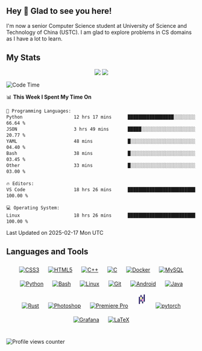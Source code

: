 ## Hey 👋  Glad to see you here!

I'm now a senior Computer Science student at University of Science and Technology of China (USTC). I am glad to explore problems in CS domains as I have a lot to learn.

## My Stats  

<p align="center">
 <img src="https://vercel-himalalps.vercel.app/api?username=himalalps&show_icons=true&count_private=true&theme=transparent&rank_icon=github" height=200 />
 <img src="https://vercel-himalalps.vercel.app/api/top-langs/?username=himalalps&layout=donut&theme=transparent&hide=javascript" height=200 />
</p>

<!--START_SECTION:waka-->
![Code Time](http://img.shields.io/badge/Code%20Time-1%2C229%20hrs%2055%20mins-blue)

📊 **This Week I Spent My Time On** 

```text
💬 Programming Languages: 
Python                   12 hrs 17 mins      █████████████████░░░░░░░░   66.64 % 
JSON                     3 hrs 49 mins       █████░░░░░░░░░░░░░░░░░░░░   20.77 % 
YAML                     48 mins             █░░░░░░░░░░░░░░░░░░░░░░░░   04.40 % 
Bash                     38 mins             █░░░░░░░░░░░░░░░░░░░░░░░░   03.45 % 
Other                    33 mins             █░░░░░░░░░░░░░░░░░░░░░░░░   03.00 % 

🔥 Editors: 
VS Code                  18 hrs 26 mins      █████████████████████████   100.00 % 

💻 Operating System: 
Linux                    18 hrs 26 mins      █████████████████████████   100.00 % 
```


 Last Updated on 2025-02-17 Mon UTC
<!--END_SECTION:waka-->

## Languages and Tools

<div align="center">  
<a href="https://www.w3schools.com/css/" target="_blank"><img style="margin: 10px" src="https://profilinator.rishav.dev/skills-assets/css3-original-wordmark.svg" alt="CSS3" height="25" /></a>  
<a href="https://en.wikipedia.org/wiki/HTML5" target="_blank"><img style="margin: 10px" src="https://profilinator.rishav.dev/skills-assets/html5-original-wordmark.svg" alt="HTML5" height="25" /></a>  
<a href="https://www.cplusplus.com/" target="_blank"><img style="margin: 10px" src="https://profilinator.rishav.dev/skills-assets/cplusplus-original.svg" alt="C++" height="25" /></a>  
<a href="https://www.cprogramming.com/" target="_blank"><img style="margin: 10px" src="https://profilinator.rishav.dev/skills-assets/c-original.svg" alt="C" height="25" /></a>  
<a href="https://www.docker.com/" target="_blank"><img style="margin: 10px" src="https://profilinator.rishav.dev/skills-assets/docker-original-wordmark.svg" alt="Docker" height="25" /></a>  
<a href="https://www.mysql.com/" target="_blank"><img style="margin: 10px" src="https://profilinator.rishav.dev/skills-assets/mysql-original-wordmark.svg" alt="MySQL" height="25" /></a>  
<a href="https://www.python.org/" target="_blank"><img style="margin: 10px" src="https://profilinator.rishav.dev/skills-assets/python-original.svg" alt="Python" height="25" /></a>  
<a href="https://www.gnu.org/software/bash/" target="_blank"><img style="margin: 10px" src="https://profilinator.rishav.dev/skills-assets/gnu_bash-icon.svg" alt="Bash" height="25" /></a>  
<a href="https://www.linux.org/" target="_blank"><img style="margin: 10px" src="https://profilinator.rishav.dev/skills-assets/linux-original.svg" alt="Linux" height="25" /></a>  
<a href="https://github.com/" target="_blank"><img style="margin: 10px" src="https://profilinator.rishav.dev/skills-assets/git-scm-icon.svg" alt="Git" height="25" /></a>  
<a href="https://www.android.com/intl/en_in/" target="_blank"><img style="margin: 10px" src="https://profilinator.rishav.dev/skills-assets/android-original-wordmark.svg" alt="Android" height="25" /></a>  
<a href="https://www.java.com/" target="_blank"><img style="margin: 10px" src="https://profilinator.rishav.dev/skills-assets/java-original-wordmark.svg" alt="Java" height="25" /></a>  
<a href="https://www.rust-lang.org/" target="_blank"><img style="margin: 10px" src="https://profilinator.rishav.dev/skills-assets/rust-plain.svg" alt="Rust" height="25" /></a>  
<a href="https://www.adobe.com/in/products/photoshop.html" target="_blank"><img style="margin: 10px" src="https://profilinator.rishav.dev/skills-assets/photoshop-plain.svg" alt="Photoshop" height="25" /></a>  
<a href="https://www.adobe.com/in/products/premiere.html" target="_blank"><img style="margin: 10px" src="https://profilinator.rishav.dev/skills-assets/adobepremierepro.png" alt="Premiere Pro" height="25" /></a>  
<a href="https://pandas.pydata.org/" target="_blank"> <img style="margin: 10px" src="https://raw.githubusercontent.com/devicons/devicon/2ae2a900d2f041da66e950e4d48052658d850630/icons/pandas/pandas-original.svg" alt="pandas" height="25" /></a>
<a href="https://pytorch.org/" target="_blank"> <img style="margin:10px" src="https://www.vectorlogo.zone/logos/pytorch/pytorch-icon.svg" alt="pytorch" height="25"/></a>
<a href="https://grafana.com/" target="_blank"><img style="margin: 10px" src="https://profilinator.rishav.dev/skills-assets/grafana.png" alt="Grafana" height="25" /></a>  
<a href="https://www.latex-project.org/" target="_blank"><img style="margin: 10px" src="https://profilinator.rishav.dev/skills-assets/latex.png" alt="LaTeX" height="25" /></a>  
</div>  

<br/>

![Profile views counter](https://komarev.com/ghpvc/?username=himalalps&&style=flat-square)

<!-- <div align="center">Generated using <a href="https://profilinator.rishav.dev/" target="_blank">Github Profilinator</a></div> -- >
